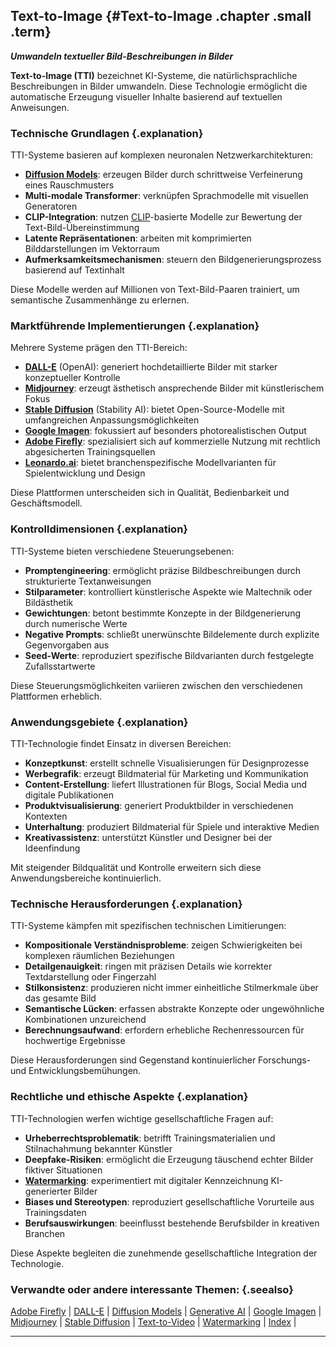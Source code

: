 ## Text-to-Image {#Text-to-Image .chapter .small .term}

***Umwandeln textueller Bild-Beschreibungen in Bilder***

**Text-to-Image (TTI)** bezeichnet KI-Systeme, die natürlichsprachliche Beschreibungen in Bilder umwandeln.
Diese Technologie ermöglicht die automatische Erzeugung visueller Inhalte basierend auf textuellen Anweisungen.

### Technische Grundlagen {.explanation}

TTI-Systeme basieren auf komplexen neuronalen Netzwerkarchitekturen:

- **[Diffusion Models](#Diffusion-Models)**: erzeugen Bilder durch schrittweise Verfeinerung eines Rauschmusters
- **Multi-modale Transformer**: verknüpfen Sprachmodelle mit visuellen Generatoren
- **CLIP-Integration**: nutzen [CLIP](#CLIP)-basierte Modelle zur Bewertung der Text-Bild-Übereinstimmung
- **Latente Repräsentationen**: arbeiten mit komprimierten Bilddarstellungen im Vektorraum
- **Aufmerksamkeitsmechanismen**: steuern den Bildgenerierungsprozess basierend auf Textinhalt

Diese Modelle werden auf Millionen von Text-Bild-Paaren trainiert, um semantische Zusammenhänge zu erlernen.

### Marktführende Implementierungen {.explanation}

Mehrere Systeme prägen den TTI-Bereich:

- **[DALL-E](#DALL-E)** (OpenAI): generiert hochdetaillierte Bilder mit starker konzeptueller Kontrolle
- **[Midjourney](#Midjourney)**: erzeugt ästhetisch ansprechende Bilder mit künstlerischem Fokus
- **[Stable Diffusion](#Stable-Diffusion)** (Stability AI): bietet Open-Source-Modelle mit umfangreichen Anpassungsmöglichkeiten
- **[Google Imagen](#Google-Imagen)**: fokussiert auf besonders photorealistischen Output
- **[Adobe Firefly](#Adobe-Firefly)**: spezialisiert sich auf kommerzielle Nutzung mit rechtlich abgesicherten Trainingsquellen
- **[Leonardo.ai](#Leonardo.ai)**: bietet branchenspezifische Modellvarianten für Spielentwicklung und Design

Diese Plattformen unterscheiden sich in Qualität, Bedienbarkeit und Geschäftsmodell.

### Kontrolldimensionen {.explanation}

TTI-Systeme bieten verschiedene Steuerungsebenen:

- **Promptengineering**: ermöglicht präzise Bildbeschreibungen durch strukturierte Textanweisungen
- **Stilparameter**: kontrolliert künstlerische Aspekte wie Maltechnik oder Bildästhetik
- **Gewichtungen**: betont bestimmte Konzepte in der Bildgenerierung durch numerische Werte
- **Negative Prompts**: schließt unerwünschte Bildelemente durch explizite Gegenvorgaben aus
- **Seed-Werte**: reproduziert spezifische Bildvarianten durch festgelegte Zufallsstartwerte

Diese Steuerungsmöglichkeiten variieren zwischen den verschiedenen Plattformen erheblich.

### Anwendungsgebiete {.explanation}

TTI-Technologie findet Einsatz in diversen Bereichen:

- **Konzeptkunst**: erstellt schnelle Visualisierungen für Designprozesse
- **Werbegrafik**: erzeugt Bildmaterial für Marketing und Kommunikation
- **Content-Erstellung**: liefert Illustrationen für Blogs, Social Media und digitale Publikationen
- **Produktvisualisierung**: generiert Produktbilder in verschiedenen Kontexten
- **Unterhaltung**: produziert Bildmaterial für Spiele und interaktive Medien
- **Kreativassistenz**: unterstützt Künstler und Designer bei der Ideenfindung

Mit steigender Bildqualität und Kontrolle erweitern sich diese Anwendungsbereiche kontinuierlich.

### Technische Herausforderungen {.explanation}

TTI-Systeme kämpfen mit spezifischen technischen Limitierungen:

- **Kompositionale Verständnisprobleme**: zeigen Schwierigkeiten bei komplexen räumlichen Beziehungen
- **Detailgenauigkeit**: ringen mit präzisen Details wie korrekter Textdarstellung oder Fingerzahl
- **Stilkonsistenz**: produzieren nicht immer einheitliche Stilmerkmale über das gesamte Bild
- **Semantische Lücken**: erfassen abstrakte Konzepte oder ungewöhnliche Kombinationen unzureichend
- **Berechnungsaufwand**: erfordern erhebliche Rechenressourcen für hochwertige Ergebnisse

Diese Herausforderungen sind Gegenstand kontinuierlicher Forschungs- und Entwicklungsbemühungen.

### Rechtliche und ethische Aspekte {.explanation}

TTI-Technologien werfen wichtige gesellschaftliche Fragen auf:

- **Urheberrechtsproblematik**: betrifft Trainingsmaterialien und Stilnachahmung bekannter Künstler
- **Deepfake-Risiken**: ermöglicht die Erzeugung täuschend echter Bilder fiktiver Situationen
- **[Watermarking](#Watermarking)**: experimentiert mit digitaler Kennzeichnung KI-generierter Bilder
- **Biases und Stereotypen**: reproduziert gesellschaftliche Vorurteile aus Trainingsdaten
- **Berufsauswirkungen**: beeinflusst bestehende Berufsbilder in kreativen Branchen

Diese Aspekte begleiten die zunehmende gesellschaftliche Integration der Technologie.

### Verwandte oder andere interessante Themen: {.seealso}

[Adobe Firefly](#Adobe-Firefly) |
[DALL-E](#DALL-E) |
[Diffusion Models](#Diffusion-Models) |
[Generative AI](#Generative-AI) |
[Google Imagen](#Google-Imagen) |
[Midjourney](#Midjourney) |
[Stable Diffusion](#Stable-Diffusion) |
[Text-to-Video](#Text-to-Video) |
[Watermarking](#Watermarking) |
[Index](#Index) |

----



